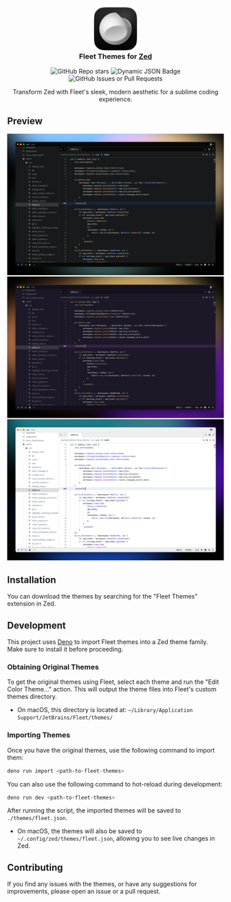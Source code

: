 <h3 align="center">
	<img src="assets/logo.png" width="100" alt="Logo"/><br/>
	Fleet Themes for <a href="https://zed.dev/">Zed</a>
</h3>

<p align="center">
<img alt="GitHub Repo stars" src="https://img.shields.io/github/stars/skarline/zed-fleet-themes?style=flat-">
<img alt="Dynamic JSON Badge" src="https://img.shields.io/badge/dynamic/json?url=https%3A%2F%2Fapi.zed.dev%2Fextensions%3Fmax_schema_version%3D1%26filter%3DFleet%2BThemes&query=%24.data%5B%3A1%5D.download_count&style=flat-&label=downloads">
<img alt="GitHub Issues or Pull Requests" src="https://img.shields.io/github/issues/skarline/zed-fleet-themes?style=flat-">
</p>

<p align="center">
Transform Zed with Fleet's sleek, modern aesthetic for a sublime coding experience.
</p>



## Preview

![Fleet Dark](assets/dark.png)
![Fleet Dark Purple](assets/dark-purple.png)
![Fleet Light](assets/light.png)

## Installation

You can download the themes by searching for the "Fleet Themes" extension in Zed.

## Development

This project uses [Deno](https://deno.com) to import Fleet themes into a Zed theme family. Make sure to install it before proceeding.

### Obtaining Original Themes

To get the original themes using Fleet, select each theme and run the "Edit Color Theme..." action. This will output the theme files into Fleet's custom themes directory.
- On macOS, this directory is located at: `~/Library/Application Support/JetBrains/Fleet/themes/`

### Importing Themes

Once you have the original themes, use the following command to import them:

```sh
deno run import <path-to-fleet-themes>
```

You can also use the following command to hot-reload during development:
```sh
deno run dev <path-to-fleet-themes>
```

After running the script, the imported themes will be saved to `./themes/fleet.json`.
- On macOS, the themes will also be saved to `~/.config/zed/themes/fleet.json`, allowing you to see live changes in Zed.

## Contributing

If you find any issues with the themes, or have any suggestions for improvements, please open an issue or a pull request.